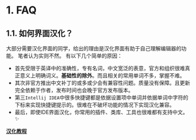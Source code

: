 # 1. FAQ

## 1.1. 如何界面汉化？

大部分需要汉化界面的同学，给出的理由是汉化界面有助于自己理解编辑器的功能。
笔者认为实则不然。 有以下几个简单的原因：

* 首先受限于英译中的准确性，专有名词，中文宽泛的表意，官方和组织很难真正意义上明确词义。**基础性的除外**。而且相关的常用单词不多，掌握不难。
* 其次非官方推出中文补丁的或多或少会有兼容性问题。质量没有保障。且更新完全依赖于作者，发布时间也会晚于官方发布版本。
* 第三`Intellij IDEA`中很多快捷键都是依据设置项中单词并依据单词中字符的下标来实现快捷键提示的。很难在不破坏功能的情况下实现汉化兼容。
* 最后，即使IDE界面汉化，你常用的插件、类库、工具也很难都有支持中文。:sparkles:

**[汉化教程](https://github.com/pingfangx/jetbrains-in-chinese)**

## 